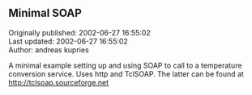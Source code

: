 ## Minimal SOAP  
Originally published: 2002-06-27 16:55:02  
Last updated: 2002-06-27 16:55:02  
Author: andreas kupries  
  
A minimal example setting up and using SOAP to call to a temperature conversion service. Uses http and TclSOAP. The latter can be found at http://tclsoap.sourceforge.net